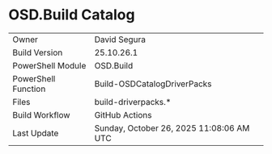 ﻿# OSD.Build Catalog

| | |
|-|-|
| Owner | David Segura |
| Build Version | 25.10.26.1 |
| PowerShell Module | OSD.Build |
| PowerShell Function | Build-OSDCatalogDriverPacks |
| Files | build-driverpacks.* |
| Build Workflow | GitHub Actions |
| Last Update | Sunday, October 26, 2025 11:08:06 AM UTC |
